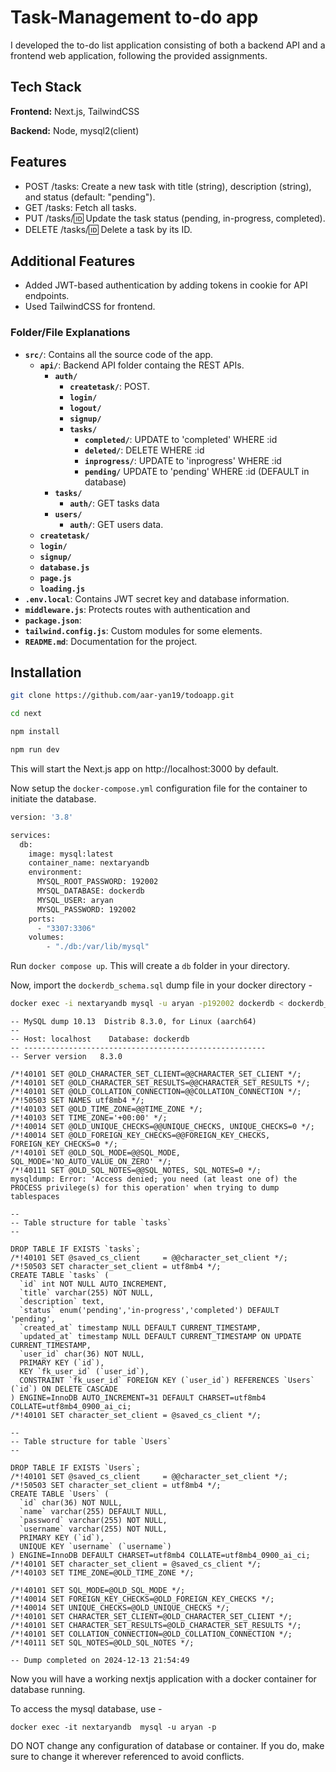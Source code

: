 
# Task-Management to-do app

I developed the to-do list application consisting of both a backend API and a frontend web application, following the provided assignments.
## Tech Stack

**Frontend:** Next.js, TailwindCSS

**Backend:** Node, mysql2(client)


## Features

- POST /tasks: Create a new task with title (string), description (string), and status (default: "pending").
- GET /tasks: Fetch all tasks.
- PUT /tasks/:id: Update the task status (pending, in-progress, completed).
- DELETE /tasks/:id: Delete a task by its ID.


## Additional Features

- Added JWT-based authentication by adding tokens in cookie for API endpoints.
-  Used TailwindCSS for frontend.



### Folder/File Explanations

- **`src/`**: Contains all the source code of the app.
  - **`api/`**: Backend API folder containg the REST APIs.
    - **`auth/`**
      - **`createtask/`**: POST.
      - **`login/`**
      - **`logout/`**
      - **`signup/`**
      - **`tasks/`**
        - **`completed/`**: UPDATE to 'completed' WHERE :id
        - **`deleted/`**: DELETE WHERE :id
        - **`inprogress/`**: UPDATE to 'inprogress' WHERE :id
        - **`pending/`** UPDATE to 'pending' WHERE :id (DEFAULT in database)
    - **`tasks/`**
      - **`auth/`**: GET tasks data
    - **`users/`**
      - **`auth/`**: GET users data.
  - **`createtask/`**
  - **`login/`**
  - **`signup/`**
  - **`database.js`**
  - **`page.js`**
  - **`loading.js`**
- **`.env.local`**: Contains JWT secret key and database information.
- **`middleware.js`**: Protects routes with authentication and 
- **`package.json`**:
- **`tailwind.config.js`**: Custom modules for some elements. 
- **`README.md`**: Documentation for the project.



## Installation

```bash
git clone https://github.com/aar-yan19/todoapp.git
```

```bash
cd next
```

```bash
npm install
```

```bash
npm run dev
```

This will start the Next.js app on http://localhost:3000 by default.

Now setup the ``` docker-compose.yml ``` configuration file for the container to initiate the database. 


```bash
version: '3.8'

services:
  db:
    image: mysql:latest
    container_name: nextaryandb
    environment:
      MYSQL_ROOT_PASSWORD: 192002
      MYSQL_DATABASE: dockerdb
      MYSQL_USER: aryan
      MYSQL_PASSWORD: 192002
    ports:
      - "3307:3306"
    volumes:
        - "./db:/var/lib/mysql"

```

Run ``` docker compose up ```. This will create a ``` db ``` folder in your directory. 

Now, import the ``` dockerdb_schema.sql ``` dump file in your docker directory - 


```bash
docker exec -i nextaryandb mysql -u aryan -p192002 dockerdb < dockerdb_schema.sql

```

``` mysqldump: [Warning] Using a password on the command line interface can be insecure.
-- MySQL dump 10.13  Distrib 8.3.0, for Linux (aarch64)
--
-- Host: localhost    Database: dockerdb
-- ------------------------------------------------------
-- Server version	8.3.0

/*!40101 SET @OLD_CHARACTER_SET_CLIENT=@@CHARACTER_SET_CLIENT */;
/*!40101 SET @OLD_CHARACTER_SET_RESULTS=@@CHARACTER_SET_RESULTS */;
/*!40101 SET @OLD_COLLATION_CONNECTION=@@COLLATION_CONNECTION */;
/*!50503 SET NAMES utf8mb4 */;
/*!40103 SET @OLD_TIME_ZONE=@@TIME_ZONE */;
/*!40103 SET TIME_ZONE='+00:00' */;
/*!40014 SET @OLD_UNIQUE_CHECKS=@@UNIQUE_CHECKS, UNIQUE_CHECKS=0 */;
/*!40014 SET @OLD_FOREIGN_KEY_CHECKS=@@FOREIGN_KEY_CHECKS, FOREIGN_KEY_CHECKS=0 */;
/*!40101 SET @OLD_SQL_MODE=@@SQL_MODE, SQL_MODE='NO_AUTO_VALUE_ON_ZERO' */;
/*!40111 SET @OLD_SQL_NOTES=@@SQL_NOTES, SQL_NOTES=0 */;
mysqldump: Error: 'Access denied; you need (at least one of) the PROCESS privilege(s) for this operation' when trying to dump tablespaces

--
-- Table structure for table `tasks`
--

DROP TABLE IF EXISTS `tasks`;
/*!40101 SET @saved_cs_client     = @@character_set_client */;
/*!50503 SET character_set_client = utf8mb4 */;
CREATE TABLE `tasks` (
  `id` int NOT NULL AUTO_INCREMENT,
  `title` varchar(255) NOT NULL,
  `description` text,
  `status` enum('pending','in-progress','completed') DEFAULT 'pending',
  `created_at` timestamp NULL DEFAULT CURRENT_TIMESTAMP,
  `updated_at` timestamp NULL DEFAULT CURRENT_TIMESTAMP ON UPDATE CURRENT_TIMESTAMP,
  `user_id` char(36) NOT NULL,
  PRIMARY KEY (`id`),
  KEY `fk_user_id` (`user_id`),
  CONSTRAINT `fk_user_id` FOREIGN KEY (`user_id`) REFERENCES `Users` (`id`) ON DELETE CASCADE
) ENGINE=InnoDB AUTO_INCREMENT=31 DEFAULT CHARSET=utf8mb4 COLLATE=utf8mb4_0900_ai_ci;
/*!40101 SET character_set_client = @saved_cs_client */;

--
-- Table structure for table `Users`
--

DROP TABLE IF EXISTS `Users`;
/*!40101 SET @saved_cs_client     = @@character_set_client */;
/*!50503 SET character_set_client = utf8mb4 */;
CREATE TABLE `Users` (
  `id` char(36) NOT NULL,
  `name` varchar(255) DEFAULT NULL,
  `password` varchar(255) NOT NULL,
  `username` varchar(255) NOT NULL,
  PRIMARY KEY (`id`),
  UNIQUE KEY `username` (`username`)
) ENGINE=InnoDB DEFAULT CHARSET=utf8mb4 COLLATE=utf8mb4_0900_ai_ci;
/*!40101 SET character_set_client = @saved_cs_client */;
/*!40103 SET TIME_ZONE=@OLD_TIME_ZONE */;

/*!40101 SET SQL_MODE=@OLD_SQL_MODE */;
/*!40014 SET FOREIGN_KEY_CHECKS=@OLD_FOREIGN_KEY_CHECKS */;
/*!40014 SET UNIQUE_CHECKS=@OLD_UNIQUE_CHECKS */;
/*!40101 SET CHARACTER_SET_CLIENT=@OLD_CHARACTER_SET_CLIENT */;
/*!40101 SET CHARACTER_SET_RESULTS=@OLD_CHARACTER_SET_RESULTS */;
/*!40101 SET COLLATION_CONNECTION=@OLD_COLLATION_CONNECTION */;
/*!40111 SET SQL_NOTES=@OLD_SQL_NOTES */;

-- Dump completed on 2024-12-13 21:54:49
 ```

Now you will have a working nextjs application with a docker container for database running. 

To access the mysql database, use -

``` docker exec -it nextaryandb  mysql -u aryan -p ```

DO NOT change any configuration of database or container. If you do, make sure to change it wherever referenced to avoid conflicts.

